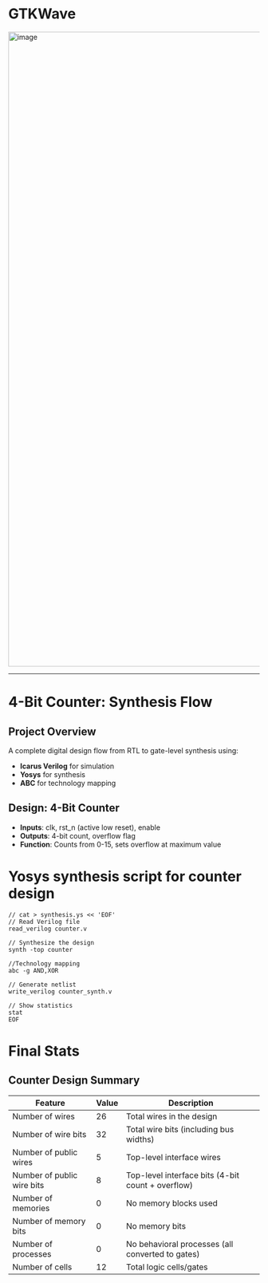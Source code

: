 # GTKWave 
<img width="2008" height="1273" alt="image" src="https://github.com/user-attachments/assets/cacf987d-1ea2-4535-a7d6-06447bf53dd9" />

---

# 4-Bit Counter: Synthesis Flow

## Project Overview
A complete digital design flow from RTL to gate-level synthesis using:
- **Icarus Verilog** for simulation
- **Yosys** for synthesis
- **ABC** for technology mapping

## Design: 4-Bit Counter
- **Inputs**: clk, rst_n (active low reset), enable
- **Outputs**: 4-bit count, overflow flag
- **Function**: Counts from 0-15, sets overflow at maximum value

# Yosys synthesis script for counter design
```
// cat > synthesis.ys << 'EOF'
// Read Verilog file
read_verilog counter.v

// Synthesize the design
synth -top counter

//Technology mapping
abc -g AND,XOR

// Generate netlist
write_verilog counter_synth.v

// Show statistics
stat
EOF
```

# Final Stats
## Counter Design Summary

| Feature | Value | Description |
|---------|-------|-------------|
| Number of wires | 26 | Total wires in the design |
| Number of wire bits | 32 | Total wire bits (including bus widths) |
| Number of public wires | 5 | Top-level interface wires |
| Number of public wire bits | 8 | Top-level interface bits (4-bit count + overflow) |
| Number of memories | 0 | No memory blocks used |
| Number of memory bits | 0 | No memory bits |
| Number of processes | 0 | No behavioral processes (all converted to gates) |
| Number of cells | 12 | Total logic cells/gates |
